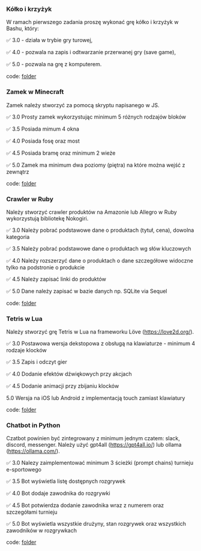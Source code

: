 ### Kółko i krzyżyk

W ramach pierwszego zadania proszę wykonać grę kółko i krzyżyk w
Bashu, który:

✅ 3.0 - działa w trybie gry turowej,

✅ 4.0 - pozwala na zapis i odtwarzanie przerwanej gry (save game),

✅ 5.0 - pozwala na grę z komputerem.

code: [folder](https://github.com/homosum1/skrypty/tree/main/task_01)


### Zamek w Minecraft

Zamek należy stworzyć za pomocą skryptu napisanego w JS.

✅ 3.0 Prosty zamek wykorzystując minimum 5 różnych rodzajów bloków

✅ 3.5 Posiada mimum 4 okna

✅ 4.0 Posiada fosę oraz most

✅ 4.5 Posiada bramę oraz minimum 2 wieże

✅ 5.0 Zamek ma minimum dwa poziomy (piętra) na które można wejść z
zewnątrz

code: [folder](https://github.com/homosum1/skrypty/tree/main/task_02)

### Crawler w Ruby

Należy stworzyć crawler produktów na Amazonie lub Allegro w Ruby
wykorzystują bibliotekę Nokogiri.

✅ 3.0 Należy pobrać podstawowe dane o produktach (tytuł, cena), dowolna
kategoria

✅ 3.5 Należy pobrać podstawowe dane o produktach wg słów kluczowych

✅ 4.0 Należy rozszerzyć dane o produktach o dane szczegółowe widoczne
tylko na podstronie o produkcie

✅ 4.5 Należy zapisać linki do produktów

✅ 5.0 Dane należy zapisać w bazie danych np. SQLite via Sequel

code: [folder](https://github.com/homosum1/skrypty/tree/main/task_03)


### Tetris  w Lua

Należy stworzyć grę Tetris w Lua na frameworku Löve
(https://love2d.org/).

✅ 3.0 Postawowa wersja dekstopowa z obsługą na klawiaturze - minimum 4
rodzaje klocków

✅ 3.5 Zapis i odczyt gier

✅ 4.0 Dodanie efektów dźwiękowych przy akcjach

✅ 4.5 Dodanie animacji przy zbijaniu klocków

5.0 Wersja na iOS lub Android z implementacją touch zamiast klawiatury

code: [folder](https://github.com/homosum1/skrypty/tree/main/task_05)

### Chatbot in Python

Czatbot powinien być zintegrowany z minimum jednym czatem: slack,
discord, messenger. Należy użyć gpt4all (https://gpt4all.io/) lub
ollama (https://ollama.com/).

✅ 3.0 Nalezy zaimplementować minimum 3 ścieżki (prompt chains) turnieju
e-sportowego

✅ 3.5 Bot wyświetla listę dostępnych rozgrywek

✅ 4.0 Bot dodaje zawodnika do rozgrywki

✅ 4.5 Bot potwierdza dodanie zawodnika wraz z numerem oraz szczegółami
turnieju

✅ 5.0 Bot wyświetla wszystkie drużyny, stan rozgrywek oraz wszystkich
zawodników w rozgrywkach


code: [folder](https://github.com/homosum1/skrypty/tree/main/task_06)

